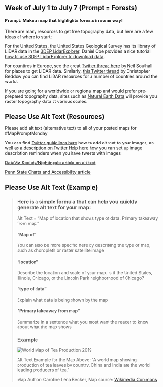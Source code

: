 ## Week of July 1 to July 7 (Prompt = Forests)

#### Prompt: Make a map that highlights forests in some way!

There are many resources to get free topography data, but here are a few ideas of where to start:

For the United States, the United States Geological Survey has its library of LiDAR data in the [3DEP LidarExplorer](https://apps.nationalmap.gov/lidar-explorer/#/). Daniel Coe provides a nice tutorial [how to use 3DEP LidarExplorer to download data](https://dancoecarto.com/downloading-and-preparing-lidar-dems-for-rem-processing).

For countires in Europe, see the great [Twitter thread here](https://twitter.com/neilcfd1/status/1519352461391286272) by Neil Southall for places to get LiDAR data. Similarly, [this Twitter thread](https://twitter.com/cbed32/status/1641118550956949519) by Christopher Beddow you can find LiDAR resources for a number of countries around the world.

If you are going for a worldwide or regional map and would prefer pre-prepared topography data, sites such as [Natural Earth Data](https://www.naturalearthdata.com/downloads/) will provide you raster topography data at various scales.

## Please Use Alt Text (Resources)

Please add alt text (alternative text) to all of your posted maps for #MapPromptMonday

You can find [Twitter guidelines here](https://help.twitter.com/en/using-twitter/picture-descriptions) how to add alt text to your images, as well as [a description on Twitter Help here](https://help.twitter.com/en/using-twitter/set-image-description-reminder#:~:text=Select%20Settings%20and%20privacy.&text=Select%20Accessibility%2C%20display%2C%20and%20languages.&text=Select%20Accessibility.&text=In%20the%20Media%20section%2C%20select,for%20Receive%20image%20description%20reminder.) how you can set up image description reminders when you have tweets with images

[DataViz Society/Nightingale article on alt text](https://medium.com/nightingale/writing-alt-text-for-data-visualization-2a218ef43f81)

[Penn State Charts and Accessibility article](https://accessibility.psu.edu/images/charts/)

## Please Use Alt Text (Example)

> ### Here is a simple formula that can help you quickly generate alt text for your map:
> 
> Alt Text = “Map of location that shows type of data. Primary takeaway from map.”
>
> #### “Map of”
> 
> You can also be more specific here by describing the type of map, such as choropleth or raster satellite image
> 
> #### “location”
> 
> Describe the location and scale of your map. Is it the United States, Illinois, Chicago, or the Lincoln Park neighborhood of Chicago?
> 
> #### “type of data”
> 
> Explain what data is being shown by the map
> 
> #### "Primary takeaway from map"
> 
> Summarize in a sentence what you most want the reader to know about what the map shows
>
> ### Example
>
> ![World Map of Tea Production 2019](https://user-images.githubusercontent.com/120138702/207097510-3304da4f-a1fe-4058-b0ae-9931f89baf4e.png)
> 
> Alt Text Example for the Map Above: "A world map showing production of tea leaves by country. China and India are the world leading producers of tea."
> 
> Map Author: Caroline Léna Becker, Map source: [Wikimedia Commons](https://commons.wikimedia.org/wiki/File:World_Map_Tea_Production.svg)
